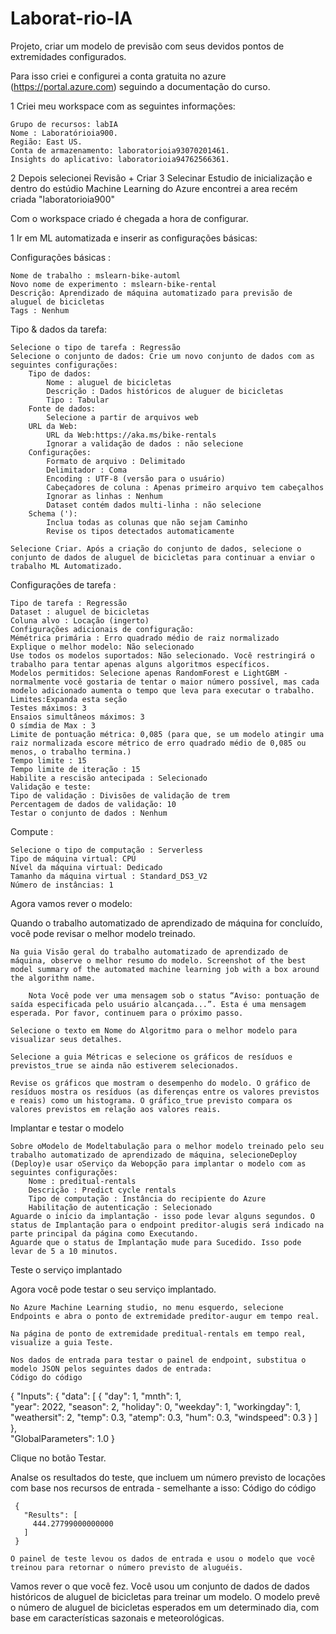 # Laborat-rio-IA

Projeto, criar um modelo de previsão com seus devidos pontos de extremidades configurados.

Para isso criei e configurei a conta gratuita no azure (https://portal.azure.com) seguindo a documentação do curso.

1 Criei meu workspace com as seguintes informações:

    Grupo de recursos: labIA
    Nome : Laboratórioia900.
    Região: East US.
    Conta de armazenamento: laboratorioia93070201461.
    Insights do aplicativo: laboratorioia94762566361.

2 Depois selecionei Revisão + Criar
3 Selecinar Estudio de inicialização e dentro do estúdio Machine Learning do Azure encontrei a area recém criada "laboratorioia900"

Com o workspace criado é chegada a hora de configurar.

1 Ir em ML automatizada e inserir as configurações básicas:

Configurações básicas :

    Nome de trabalho : mslearn-bike-automl
    Novo nome de experimento : mslearn-bike-rental
    Descrição: Aprendizado de máquina automatizado para previsão de aluguel de bicicletas
    Tags : Nenhum

Tipo & dados da tarefa:

    Selecione o tipo de tarefa : Regressão
    Selecione o conjunto de dados: Crie um novo conjunto de dados com as seguintes configurações:
        Tipo de dados:
            Nome : aluguel de bicicletas
            Descrição : Dados históricos de aluguer de bicicletas
            Tipo : Tabular
        Fonte de dados:
            Selecione a partir de arquivos web
        URL da Web:
            URL da Web:https://aka.ms/bike-rentals
            Ignorar a validação de dados : não selecione
        Configurações:
            Formato de arquivo : Delimitado
            Delimitador : Coma
            Encoding : UTF-8 (versão para o usuário)
            Cabeçadores de coluna : Apenas primeiro arquivo tem cabeçalhos
            Ignorar as linhas : Nenhum
            Dataset contém dados multi-linha : não selecione
        Schema ('):
            Inclua todas as colunas que não sejam Caminho
            Revise os tipos detectados automaticamente

    Selecione Criar. Após a criação do conjunto de dados, selecione o conjunto de dados de aluguel de bicicletas para continuar a enviar o trabalho ML Automatizado.

Configurações de tarefa :

    Tipo de tarefa : Regressão
    Dataset : aluguel de bicicletas
    Coluna alvo : Locação (ingerto)
    Configurações adicionais de configuração:
    Mémétrica primária : Erro quadrado médio de raiz normalizado
    Explique o melhor modelo: Não selecionado
    Use todos os modelos suportados: Não selecionado. Você restringirá o trabalho para tentar apenas alguns algoritmos específicos.
    Modelos permitidos: Selecione apenas RandomForest e LightGBM - normalmente você gostaria de tentar o maior número possível, mas cada modelo adicionado aumenta o tempo que leva para executar o trabalho.
    Limites:Expanda esta seção
    Testes máximos: 3
    Ensaios simultâneos máximos: 3
    O símdia de Max : 3
    Limite de pontuação métrica: 0,085 (para que, se um modelo atingir uma raiz normalizada escore métrico de erro quadrado médio de 0,085 ou menos, o trabalho termina.)
    Tempo limite : 15
    Tempo limite de iteração : 15
    Habilite a rescisão antecipada : Selecionado
    Validação e teste:
    Tipo de validação : Divisões de validação de trem
    Percentagem de dados de validação: 10
    Testar o conjunto de dados : Nenhum

Compute :

    Selecione o tipo de computação : Serverless
    Tipo de máquina virtual: CPU
    Nível da máquina virtual: Dedicado
    Tamanho da máquina virtual : Standard_DS3_V2
    Número de instâncias: 1

Agora vamos rever o modelo:

Quando o trabalho automatizado de aprendizado de máquina for concluído, você pode revisar o melhor modelo treinado.

    Na guia Visão geral do trabalho automatizado de aprendizado de máquina, observe o melhor resumo do modelo. Screenshot of the best model summary of the automated machine learning job with a box around the algorithm name.

        Nota Você pode ver uma mensagem sob o status “Aviso: pontuação de saída especificada pelo usuário alcançada...”. Esta é uma mensagem esperada. Por favor, continuem para o próximo passo.

    Selecione o texto em Nome do Algoritmo para o melhor modelo para visualizar seus detalhes.

    Selecione a guia Métricas e selecione os gráficos de resíduos e previstos_true se ainda não estiverem selecionados.

    Revise os gráficos que mostram o desempenho do modelo. O gráfico de resíduos mostra os resíduos (as diferenças entre os valores previstos e reais) como um histograma. O gráfico_true previsto compara os valores previstos em relação aos valores reais.

Implantar e testar o modelo

    Sobre oModelo de Modeltabulação para o melhor modelo treinado pelo seu trabalho automatizado de aprendizado de máquina, selecioneDeploy (Deploy)e usar oServiço da Webopção para implantar o modelo com as seguintes configurações:
        Nome : preditual-rentals
        Descrição : Predict cycle rentals
        Tipo de computação : Instância do recipiente do Azure
        Habilitação de autenticação : Selecionado
    Aguarde o início da implantação - isso pode levar alguns segundos. O status de Implantação para o endpoint preditor-alugis será indicado na parte principal da página como Executando.
    Aguarde que o status de Implantação mude para Sucedido. Isso pode levar de 5 a 10 minutos.

Teste o serviço implantado

Agora você pode testar o seu serviço implantado.

    No Azure Machine Learning studio, no menu esquerdo, selecione Endpoints e abra o ponto de extremidade preditor-augur em tempo real.

    Na página de ponto de extremidade preditual-rentals em tempo real, visualize a guia Teste.

    Nos dados de entrada para testar o painel de endpoint, substitua o modelo JSON pelos seguintes dados de entrada:
    Código do código

 {
   "Inputs": { 
     "data": [
       {
         "day": 1,
         "mnth": 1,   
         "year": 2022,
         "season": 2,
         "holiday": 0,
         "weekday": 1,
         "workingday": 1,
         "weathersit": 2, 
         "temp": 0.3, 
         "atemp": 0.3,
         "hum": 0.3,
         "windspeed": 0.3 
       }
     ]    
   },   
   "GlobalParameters": 1.0
 }

Clique no botão Testar.

Analse os resultados do teste, que incluem um número previsto de locações com base nos recursos de entrada - semelhante a isso:
Código do código

     {
       "Results": [
         444.27799000000000
       ]
     }

    O painel de teste levou os dados de entrada e usou o modelo que você treinou para retornar o número previsto de aluguéis.

Vamos rever o que você fez. Você usou um conjunto de dados de dados históricos de aluguel de bicicletas para treinar um modelo. O modelo prevê o número de aluguel de bicicletas esperados em um determinado dia, com base em características sazonais e meteorológicas.





